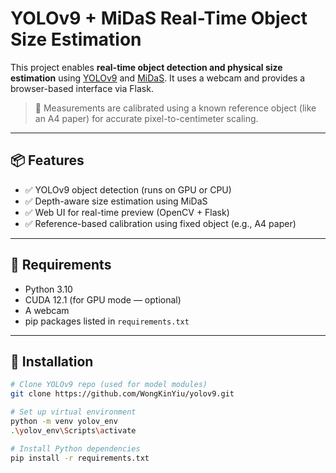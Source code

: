 # YOLOv9 + MiDaS Real-Time Object Size Estimation

This project enables **real-time object detection and physical size estimation** using [YOLOv9](https://github.com/WongKinYiu/yolov9) and [MiDaS](https://github.com/isl-org/MiDaS). It uses a webcam and provides a browser-based interface via Flask.

> 📏 Measurements are calibrated using a known reference object (like an A4 paper) for accurate pixel-to-centimeter scaling.

---

## 📦 Features

- ✅ YOLOv9 object detection (runs on GPU or CPU)
- ✅ Depth-aware size estimation using MiDaS
- ✅ Web UI for real-time preview (OpenCV + Flask)
- ✅ Reference-based calibration using fixed object (e.g., A4 paper)

---

## 🧰 Requirements

- Python 3.10
- CUDA 12.1 (for GPU mode — optional)
- A webcam
- pip packages listed in `requirements.txt`

---

## 🚀 Installation

```bash
# Clone YOLOv9 repo (used for model modules)
git clone https://github.com/WongKinYiu/yolov9.git

# Set up virtual environment
python -m venv yolov_env
.\yolov_env\Scripts\activate

# Install Python dependencies
pip install -r requirements.txt

